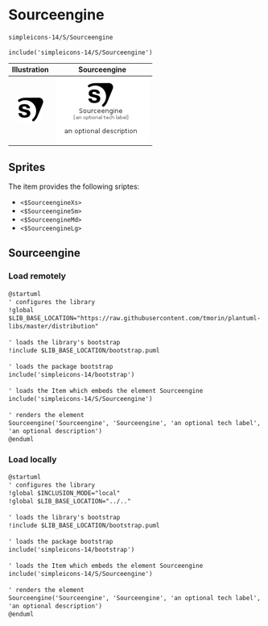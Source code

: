 # Sourceengine


```text
simpleicons-14/S/Sourceengine
```

```text
include('simpleicons-14/S/Sourceengine')
```



| Illustration | Sourceengine |
| :---: | :---: |
| ![illustration for Illustration](../../simpleicons-14/S/Sourceengine.png) | ![illustration for Sourceengine](../../simpleicons-14/S/Sourceengine.Local.png) |



## Sprites
The item provides the following sriptes:

- `<$SourceengineXs>`
- `<$SourceengineSm>`
- `<$SourceengineMd>`
- `<$SourceengineLg>`





## Sourceengine

### Load remotely
```plantuml
@startuml
' configures the library
!global $LIB_BASE_LOCATION="https://raw.githubusercontent.com/tmorin/plantuml-libs/master/distribution"

' loads the library's bootstrap
!include $LIB_BASE_LOCATION/bootstrap.puml

' loads the package bootstrap
include('simpleicons-14/bootstrap')

' loads the Item which embeds the element Sourceengine
include('simpleicons-14/S/Sourceengine')

' renders the element
Sourceengine('Sourceengine', 'Sourceengine', 'an optional tech label', 'an optional description')
@enduml
```

### Load locally
```plantuml
@startuml
' configures the library
!global $INCLUSION_MODE="local"
!global $LIB_BASE_LOCATION="../.."

' loads the library's bootstrap
!include $LIB_BASE_LOCATION/bootstrap.puml

' loads the package bootstrap
include('simpleicons-14/bootstrap')

' loads the Item which embeds the element Sourceengine
include('simpleicons-14/S/Sourceengine')

' renders the element
Sourceengine('Sourceengine', 'Sourceengine', 'an optional tech label', 'an optional description')
@enduml
```

